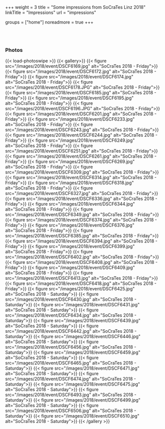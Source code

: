 +++
weight = 3
title = "Some impressions from SoCraTes Linz 2018"
linkTitle = "Impressions"
url = "impressions"

groups = ["home"]
noreadmore = true
+++



<br/>
<br/>
<div class="row">
<h3>Photos</h3>

{{< load-photoswipe >}}
{{< gallery>}}
	{{< figure src="/images/2018/event/DSCF6169.jpg" alt="SoCraTes 2018 - Friday">}}
	{{< figure src="/images/2018/event/DSCF6172.jpg" alt="SoCraTes 2018 - Friday">}}
	{{< figure src="/images/2018/event/DSCF6174.jpg" alt="SoCraTes 2018 - Friday">}}
	{{< figure src="/images/2018/event/DSCF6178.JPG" alt="SoCraTes 2018 - Friday">}}
	{{< figure src="/images/2018/event/DSCF6185.jpg" alt="SoCraTes 2018 - Friday">}}
	{{< figure src="/images/2018/event/DSCF6195.jpg" alt="SoCraTes 2018 - Friday">}}
	{{< figure src="/images/2018/event/DSCF6196.JPG" alt="SoCraTes 2018 - Friday">}}
	{{< figure src="/images/2018/event/DSCF6201.jpg" alt="SoCraTes 2018 - Friday">}}
	{{< figure src="/images/2018/event/DSCF6233.jpg" alt="SoCraTes 2018 - Friday">}}
	{{< figure src="/images/2018/event/DSCF6243.jpg" alt="SoCraTes 2018 - Friday">}}
	{{< figure src="/images/2018/event/DSCF6244.jpg" alt="SoCraTes 2018 - Friday">}}
	{{< figure src="/images/2018/event/DSCF6249.jpg" alt="SoCraTes 2018 - Friday">}}
	{{< figure src="/images/2018/event/DSCF6251.jpg" alt="SoCraTes 2018 - Friday">}}
	{{< figure src="/images/2018/event/DSCF6261.jpg" alt="SoCraTes 2018 - Friday">}}
	{{< figure src="/images/2018/event/DSCF6269.jpg" alt="SoCraTes 2018 - Friday">}}
	{{< figure src="/images/2018/event/DSCF6309.jpg" alt="SoCraTes 2018 - Friday">}}
	{{< figure src="/images/2018/event/DSCF6314.jpg" alt="SoCraTes 2018 - Friday">}}
	{{< figure src="/images/2018/event/DSCF6318.jpg" alt="SoCraTes 2018 - Friday">}}
	{{< figure src="/images/2018/event/DSCF6327.jpg" alt="SoCraTes 2018 - Friday">}}
	{{< figure src="/images/2018/event/DSCF6336.jpg" alt="SoCraTes 2018 - Friday">}}
	{{< figure src="/images/2018/event/DSCF6344.jpg" alt="SoCraTes 2018 - Friday">}}
	{{< figure src="/images/2018/event/DSCF6349.jpg" alt="SoCraTes 2018 - Friday">}}
	{{< figure src="/images/2018/event/DSCF6374.jpg" alt="SoCraTes 2018 - Friday">}}
	{{< figure src="/images/2018/event/DSCF6376.jpg" alt="SoCraTes 2018 - Friday">}}
	{{< figure src="/images/2018/event/DSCF6385.jpg" alt="SoCraTes 2018 - Friday">}}
	{{< figure src="/images/2018/event/DSCF6394.jpg" alt="SoCraTes 2018 - Friday">}}
	{{< figure src="/images/2018/event/DSCF6399.jpg" alt="SoCraTes 2018 - Friday">}}
	{{< figure src="/images/2018/event/DSCF6402.jpg" alt="SoCraTes 2018 - Friday">}}
	{{< figure src="/images/2018/event/DSCF6408.jpg" alt="SoCraTes 2018 - Friday">}}
	{{< figure src="/images/2018/event/DSCF6409.jpg" alt="SoCraTes 2018 - Friday">}}
	{{< figure src="/images/2018/event/DSCF6413.jpg" alt="SoCraTes 2018 - Friday">}}
	{{< figure src="/images/2018/event/DSCF6418.jpg" alt="SoCraTes 2018 - Friday">}}
	{{< figure src="/images/2018/event/DSCF6425.jpg" alt="SoCraTes 2018 - Saturday">}}
	{{< figure src="/images/2018/event/DSCF6430.jpg" alt="SoCraTes 2018 - Saturday">}}
	{{< figure src="/images/2018/event/DSCF6431.jpg" alt="SoCraTes 2018 - Saturday">}}
	{{< figure src="/images/2018/event/DSCF6434.jpg" alt="SoCraTes 2018 - Saturday">}}
	{{< figure src="/images/2018/event/DSCF6439.jpg" alt="SoCraTes 2018 - Saturday">}}
	{{< figure src="/images/2018/event/DSCF6442.jpg" alt="SoCraTes 2018 - Saturday">}}
	{{< figure src="/images/2018/event/DSCF6446.jpg" alt="SoCraTes 2018 - Saturday">}}
	{{< figure src="/images/2018/event/DSCF6456.jpg" alt="SoCraTes 2018 - Saturday">}}
	{{< figure src="/images/2018/event/DSCF6459.jpg" alt="SoCraTes 2018 - Saturday">}}
	{{< figure src="/images/2018/event/DSCF6465.jpg" alt="SoCraTes 2018 - Saturday">}}
	{{< figure src="/images/2018/event/DSCF6471.jpg" alt="SoCraTes 2018 - Saturday">}}
	{{< figure src="/images/2018/event/DSCF6474.jpg" alt="SoCraTes 2018 - Saturday">}}
	{{< figure src="/images/2018/event/DSCF6475.jpg" alt="SoCraTes 2018 - Saturday">}}
	{{< figure src="/images/2018/event/DSCF6493.jpg" alt="SoCraTes 2018 - Saturday">}}
	{{< figure src="/images/2018/event/DSCF6499.jpg" alt="SoCraTes 2018 - Saturday">}}
	{{< figure src="/images/2018/event/DSCF6506.jpg" alt="SoCraTes 2018 - Saturday">}}
	{{< figure src="/images/2018/event/DSCF6510.jpg" alt="SoCraTes 2018 - Saturday">}}
{{< /gallery >}}

</div>

<!--more-->

